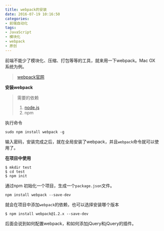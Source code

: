 ```yaml
---
title: webpack的安装
date: 2016-07-19 10:16:50
categories:
- 前端自动化
tags:
- JavaScript
- 模块化
- webpack
- 原创
---
```


前端不能少了模块化、压缩、打包等等的工具，就来用一下webpack。Mac OX 系统为例。

>[webpack官网](http://webpack.github.io/)

**安装webpack**

>需要的依赖
>1. [node.js](http://nodejs.org/)
>2. npm

执行命令
```
sudo npm install webpack -g
```
输入密码，安装完成之后，就在全局安装了webpack，并且`webpack`命令就可以使用了。

**在项目中使用**

```
$ mkdir test
$ cd test
$ npm init

```
通过npm 初始化一个项目，生成一个`package.json`文件。

```
npm install webpack --save-dev
```
就会在项目中添加`webpack`的依赖，也可以选择安装哪个版本

```
$ npm install webpack@1.2.x --save-dev
```
后面会说到如何配置webpack，和如何添加jQuery和jQuery的插件。
